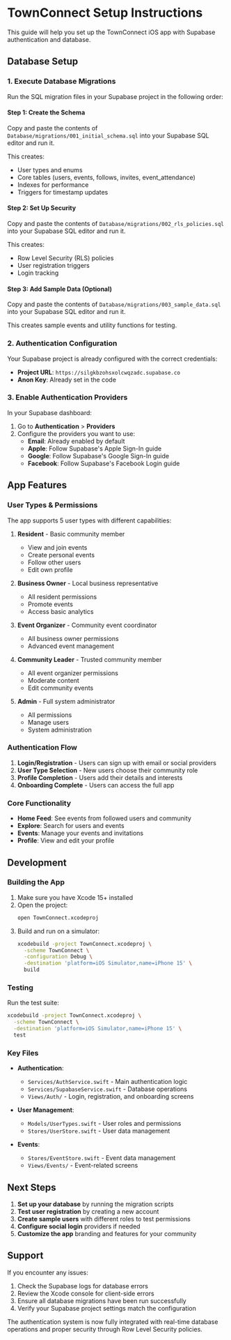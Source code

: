 # TownConnect Setup Instructions

This guide will help you set up the TownConnect iOS app with Supabase authentication and database.

## Database Setup

### 1. Execute Database Migrations

Run the SQL migration files in your Supabase project in the following order:

#### Step 1: Create the Schema
Copy and paste the contents of `Database/migrations/001_initial_schema.sql` into your Supabase SQL editor and run it.

This creates:
- User types and enums
- Core tables (users, events, follows, invites, event_attendance)
- Indexes for performance
- Triggers for timestamp updates

#### Step 2: Set Up Security
Copy and paste the contents of `Database/migrations/002_rls_policies.sql` into your Supabase SQL editor and run it.

This creates:
- Row Level Security (RLS) policies
- User registration triggers
- Login tracking

#### Step 3: Add Sample Data (Optional)
Copy and paste the contents of `Database/migrations/003_sample_data.sql` into your Supabase SQL editor and run it.

This creates sample events and utility functions for testing.

### 2. Authentication Configuration

Your Supabase project is already configured with the correct credentials:
- **Project URL**: `https://silgkbzohsxolcwqzadc.supabase.co`
- **Anon Key**: Already set in the code

### 3. Enable Authentication Providers

In your Supabase dashboard:

1. Go to **Authentication** > **Providers**
2. Configure the providers you want to use:
   - **Email**: Already enabled by default
   - **Apple**: Follow Supabase's Apple Sign-In guide
   - **Google**: Follow Supabase's Google Sign-In guide
   - **Facebook**: Follow Supabase's Facebook Login guide

## App Features

### User Types & Permissions

The app supports 5 user types with different capabilities:

1. **Resident** - Basic community member
   - View and join events
   - Create personal events
   - Follow other users
   - Edit own profile

2. **Business Owner** - Local business representative
   - All resident permissions
   - Promote events
   - Access basic analytics

3. **Event Organizer** - Community event coordinator
   - All business owner permissions
   - Advanced event management

4. **Community Leader** - Trusted community member
   - All event organizer permissions
   - Moderate content
   - Edit community events

5. **Admin** - Full system administrator
   - All permissions
   - Manage users
   - System administration

### Authentication Flow

1. **Login/Registration** - Users can sign up with email or social providers
2. **User Type Selection** - New users choose their community role
3. **Profile Completion** - Users add their details and interests
4. **Onboarding Complete** - Users can access the full app

### Core Functionality

- **Home Feed**: See events from followed users and community
- **Explore**: Search for users and events
- **Events**: Manage your events and invitations
- **Profile**: View and edit your profile

## Development

### Building the App

1. Make sure you have Xcode 15+ installed
2. Open the project:
   ```bash
   open TownConnect.xcodeproj
   ```
3. Build and run on a simulator:
   ```bash
   xcodebuild -project TownConnect.xcodeproj \
     -scheme TownConnect \
     -configuration Debug \
     -destination 'platform=iOS Simulator,name=iPhone 15' \
     build
   ```

### Testing

Run the test suite:
```bash
xcodebuild -project TownConnect.xcodeproj \
  -scheme TownConnect \
  -destination 'platform=iOS Simulator,name=iPhone 15' \
  test
```

### Key Files

- **Authentication**: 
  - `Services/AuthService.swift` - Main authentication logic
  - `Services/SupabaseService.swift` - Database operations
  - `Views/Auth/` - Login, registration, and onboarding screens

- **User Management**:
  - `Models/UserTypes.swift` - User roles and permissions
  - `Stores/UserStore.swift` - User data management

- **Events**:
  - `Stores/EventStore.swift` - Event data management
  - `Views/Events/` - Event-related screens

## Next Steps

1. **Set up your database** by running the migration scripts
2. **Test user registration** by creating a new account
3. **Create sample users** with different roles to test permissions
4. **Configure social login** providers if needed
5. **Customize the app** branding and features for your community

## Support

If you encounter any issues:
1. Check the Supabase logs for database errors
2. Review the Xcode console for client-side errors
3. Ensure all database migrations have been run successfully
4. Verify your Supabase project settings match the configuration

The authentication system is now fully integrated with real-time database operations and proper security through Row Level Security policies.